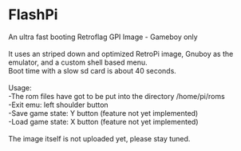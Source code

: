 # FlashPi
 An ultra fast booting Retroflag GPI Image - Gameboy only<br><br>
It uses an striped down and optimized RetroPi image, Gnuboy as the emulator, and a custom shell based menu.<br>
Boot time with a slow sd card is about 40 seconds.<br><br>
Usage: <br>
-The rom files have got to be put into the directory /home/pi/roms<br>
-Exit emu: left shoulder button<br>
-Save game state: Y button (feature not yet implemented)<br>
-Load game state: X button (feature not yet implemented)<br>
<br>
The image itself is not uploaded yet, please stay tuned.
